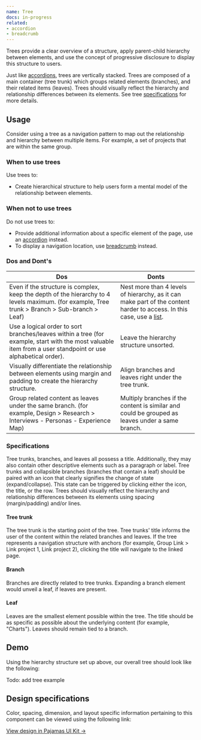 ```yaml
---
name: Tree
docs: in-progress
related:
- accordion
- breadcrumb
---
```


Trees provide a clear overview of a structure, apply parent-child hierarchy between elements, and use the concept of progressive disclosure to display this structure to users.

Just like [accordions](/components/accordions), trees are vertically stacked. Trees are composed of a main container (tree trunk) which groups related elements (branches), and their related items (leaves). Trees should visually reflect the hierarchy and relationship differences between its elements. See tree [specifications](#specifications) for more details.

## Usage

Consider using a tree as a navigation pattern to map out the relationship and hierarchy between multiple items. For example, a set of projects that are within the same group.

### When to use trees

Use trees to:
- Create hierarchical structure to help users form a mental model of the relationship between elements.

### When not to use trees

Do not use trees to:
- Provide additional information about a specific element of the page, use an [accordion](/components/accordion) instead.
- To display a navigation location, use [breadcrumb](/components/breadcrumb) instead.

### Dos and Dont's

| Dos | Donts |
| ------ | ------ |
| Even if the structure is complex, keep the depth of the hierarchy to 4 levels maximum. (for example, Tree trunk > Branch > Sub-branch > Leaf) | Nest more than 4 levels of hierarchy, as it can make part of the content harder to access. In this case, use a [list](https://design.gitlab.com/components/list). |
| Use a logical order to sort branches/leaves within a tree (for example, start with the most valuable item from a user standpoint or use alphabetical order). | Leave the hierarchy structure unsorted. |
| Visually differentiate the relationship between elements using margin and padding to create the hierarchy structure. | Align branches and leaves right under the tree trunk. |
| Group related content as leaves under the same branch. (for example, Design > Research > Interviews - Personas - Experience Map) | Multiply branches if the content is similar and could be grouped as leaves under a same branch. |

### Specifications

Tree trunks, branches, and leaves all possess a title. Additionally, they may also contain other descriptive elements such as a paragraph or label. Tree trunks and collapsible branches (branches that contain a leaf) should be paired with an icon that clearly signifies the change of state (expand/collapse). This state can be triggered by clicking either the icon, the title, or the row. Trees should visually reflect the hierarchy and relationship differences between its elements using spacing (margin/padding) and/or lines.

#### Tree trunk

The tree trunk is the starting point of the tree. Tree trunks' title informs the user of the content within the related branches and leaves. If the tree represents a navigation structure with anchors (for example, Group Link > Link project 1, Link project 2), clicking the title will navigate to the linked page.

#### Branch

Branches are directly related to tree trunks. Expanding a branch element would unveil a leaf, if leaves are present.

#### Leaf

Leaves are the smallest element possible within the tree. The title should be as specific as possible about the underlying content (for example, "Charts"). Leaves should remain tied to a branch.

## Demo

Using the hierarchy structure set up above, our overall tree should look like the following:

Todo: add tree example

## Design specifications

Color, spacing, dimension, and layout specific information pertaining to this component can be viewed using the following link:

[View design in Pajamas UI Kit →](https://www.figma.com/file/qEddyqCrI7kPSBjGmwkZzQ/Pajamas-UI-Kit?node-id=6175%3A17)
